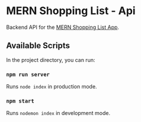 # MERN Shopping List - Api

Backend API for the [MERN Shopping List App](https://github.com/zaidakhterr/MERN-Shopping-List-Client).

## Available Scripts

In the project directory, you can run:

### `npm run server`

Runs `node index` in production mode.

### `npm start`

Runs `nodemon index` in development mode.
